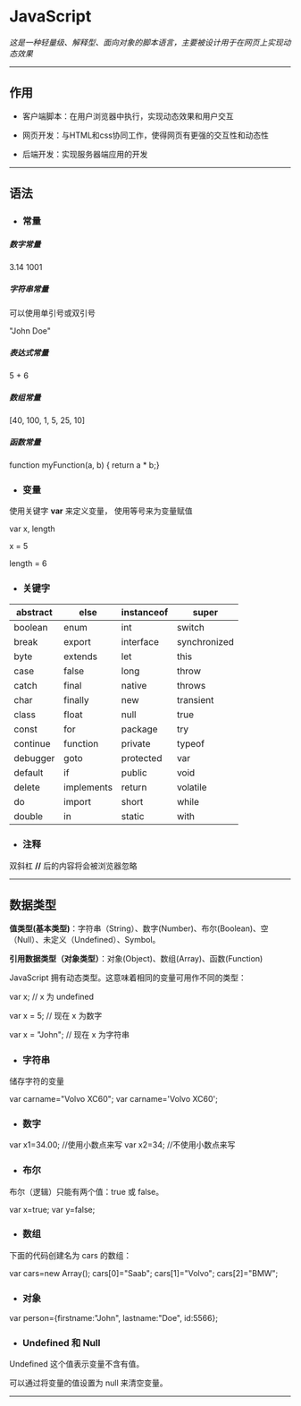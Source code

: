 # JavaScript

*这是一种轻量级、解释型、面向对象的脚本语言，主要被设计用于在网页上实现动态效果*

---



## 作用

- 客户端脚本：在用户浏览器中执行，实现动态效果和用户交互

- 网页开发：与HTML和css协同工作，使得网页有更强的交互性和动态性

- 后端开发：实现服务器端应用的开发

---



## 语法

- ### **常量**

##### 数字常量

3.14         1001

##### 字符串常量

可以使用单引号或双引号

"John Doe"

##### 表达式常量

5 + 6

##### 数组常量

[40, 100, 1, 5, 25, 10]

##### 函数常量

function myFunction(a, b) { return a * b;}



- ### **变量**

使用关键字 **var** 来定义变量， 使用等号来为变量赋值

var x, length

x = 5

length = 6



- ### **关键字**

| abstract | else       | instanceof | super        |
| -------- | ---------- | ---------- | ------------ |
| boolean  | enum       | int        | switch       |
| break    | export     | interface  | synchronized |
| byte     | extends    | let        | this         |
| case     | false      | long       | throw        |
| catch    | final      | native     | throws       |
| char     | finally    | new        | transient    |
| class    | float      | null       | true         |
| const    | for        | package    | try          |
| continue | function   | private    | typeof       |
| debugger | goto       | protected  | var          |
| default  | if         | public     | void         |
| delete   | implements | return     | volatile     |
| do       | import     | short      | while        |
| double   | in         | static     | with         |

- ### **注释**

双斜杠 **//** 后的内容将会被浏览器忽略



---



## 数据类型

**值类型(基本类型)**：字符串（String）、数字(Number)、布尔(Boolean)、空（Null）、未定义（Undefined）、Symbol。

**引用数据类型（对象类型）**：对象(Object)、数组(Array)、函数(Function)



JavaScript 拥有动态类型。这意味着相同的变量可用作不同的类型：

var x;        // x 为 undefined

var x = 5;      // 现在 x 为数字

var x = "John";   // 现在 x 为字符串



- ### 字符串

储存字符的变量

var carname="Volvo XC60";
var carname='Volvo XC60';



- ### 数字

var x1=34.00;   //使用小数点来写
var x2=34;     //不使用小数点来写



- ### 布尔

布尔（逻辑）只能有两个值：true 或 false。

var x=true;
var y=false;



- ### 数组

下面的代码创建名为 cars 的数组：

var cars=new Array();
cars[0]="Saab";
cars[1]="Volvo";
cars[2]="BMW";



- ### 对象

var person={firstname:"John", lastname:"Doe", id:5566};



- ### Undefined 和 Null

Undefined 这个值表示变量不含有值。

可以通过将变量的值设置为 null 来清空变量。

---

